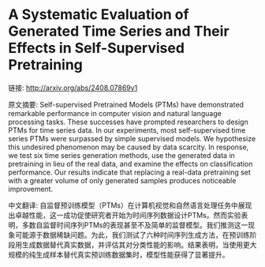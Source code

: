 # A Systematic Evaluation of Generated Time Series and Their Effects in Self-Supervised Pretraining

链接: http://arxiv.org/abs/2408.07869v1

原文摘要:
Self-supervised Pretrained Models (PTMs) have demonstrated remarkable
performance in computer vision and natural language processing tasks. These
successes have prompted researchers to design PTMs for time series data. In our
experiments, most self-supervised time series PTMs were surpassed by simple
supervised models. We hypothesize this undesired phenomenon may be caused by
data scarcity. In response, we test six time series generation methods, use the
generated data in pretraining in lieu of the real data, and examine the effects
on classification performance. Our results indicate that replacing a real-data
pretraining set with a greater volume of only generated samples produces
noticeable improvement.

中文翻译:
自监督预训练模型（PTMs）在计算机视觉和自然语言处理任务中展现出卓越性能，这一成功促使研究者开始为时间序列数据设计PTMs。然而实验表明，多数自监督时间序列PTMs的表现甚至不及简单的监督模型。我们推测这一现象可能源于数据稀缺问题。为此，我们测试了六种时间序列生成方法，在预训练阶段用生成数据替代真实数据，并评估其对分类性能的影响。结果表明，当使用更大规模的纯生成样本替代真实预训练数据集时，模型性能获得了显著提升。
